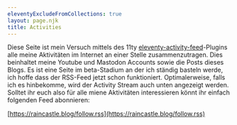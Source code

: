 ```yaml
---
eleventyExcludeFromCollections: true
layout: page.njk
title: Activities
---
```


Diese Seite ist mein Versuch mittels des 11ty [eleventy-activity-feed](https://github.com/11ty/eleventy-activity-feed)-Plugins alle meine Aktivitäten im Internet an einer Stelle zusammenzutragen. Dies beinhaltet meine Youtube und Mastodon Accounts sowie die Posts dieses Blogs. Es ist eine Seite im beta-Stadium an der ich ständig basteln werde, ich hoffe dass der RSS-Feed jetzt schon funktioniert. Optimalerweise, falls ich es hinbekomme, wird der Activity Stream auch unten angezeigt werden. Solltet ihr euch also für alle miene Aktivitäten interessieren könnt ihr einfach folgenden Feed abonnieren:

[https://raincastle.blog/follow.rss](https://raincastle.blog/follow.rss)

<script src="{{ '/assets/js/follow-feed.11ty.js' }}" type="module"></script>
